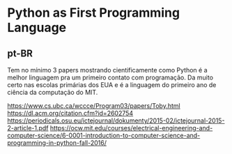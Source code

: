 # Python as First Programming Language

## pt-BR

Tem no mínimo 3 papers mostrando cientificamente como Python é a melhor linguagem pra um primeiro contato com programação. Da muito certo nas escolas primárias dos EUA e é a linguagem do primeiro ano de ciência da computação do MIT.

https://www.cs.ubc.ca/wccce/Program03/papers/Toby.html
https://dl.acm.org/citation.cfm?id=2602754
https://periodicals.osu.eu/ictejournal/dokumenty/2015-02/ictejournal-2015-2-article-1.pdf
https://ocw.mit.edu/courses/electrical-engineering-and-computer-science/6-0001-introduction-to-computer-science-and-programming-in-python-fall-2016/
